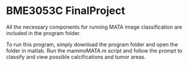 # BME3053C FinalProject

All the necessary components for running MATA image classification are included in the program folder.

To run this program, simply download the program folder and open the folder in matlab. Run the mammoMATA.m script and follow the prompt to classify and view possible calcifications and tumor areas.
